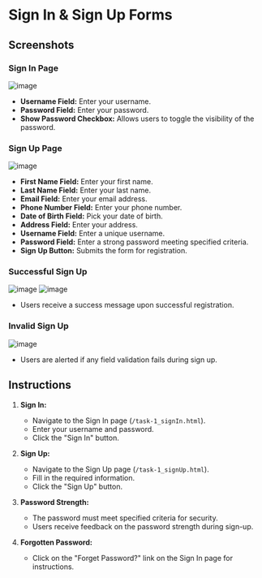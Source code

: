 # Sign In & Sign Up Forms

## Screenshots

### Sign In Page
![image](https://github.com/ali-aj/Web-Spring-24/assets/98086281/7830771e-33d9-47cb-aab2-e952461b362b)


- **Username Field:** Enter your username.
- **Password Field:** Enter your password.
- **Show Password Checkbox:** Allows users to toggle the visibility of the password.

### Sign Up Page
![image](https://github.com/ali-aj/Web-Spring-24/assets/98086281/ac30e025-7286-400a-b68c-7d02218ceea6)


- **First Name Field:** Enter your first name.
- **Last Name Field:** Enter your last name.
- **Email Field:** Enter your email address.
- **Phone Number Field:** Enter your phone number.
- **Date of Birth Field:** Pick your date of birth.
- **Address Field:** Enter your address.
- **Username Field:** Enter a unique username.
- **Password Field:** Enter a strong password meeting specified criteria.
- **Sign Up Button:** Submits the form for registration.

### Successful Sign Up
![image](https://github.com/ali-aj/Web-Spring-24/assets/98086281/21a78fed-44cc-44a7-8252-c4f07e93889c)
![image](https://github.com/ali-aj/Web-Spring-24/assets/98086281/9d328466-44b9-49fb-b3b7-a9e630ba7a91)



- Users receive a success message upon successful registration.

### Invalid Sign Up
![image](https://github.com/ali-aj/Web-Spring-24/assets/98086281/2075929e-f9c8-45a1-9ddf-377af9e28b9d)


- Users are alerted if any field validation fails during sign up.

## Instructions

1. **Sign In:**
   - Navigate to the Sign In page (`/task-1_signIn.html`).
   - Enter your username and password.
   - Click the "Sign In" button.

2. **Sign Up:**
   - Navigate to the Sign Up page (`/task-1_signUp.html`).
   - Fill in the required information.
   - Click the "Sign Up" button.

3. **Password Strength:**
   - The password must meet specified criteria for security.
   - Users receive feedback on the password strength during sign-up.

4. **Forgotten Password:**
   - Click on the "Forget Password?" link on the Sign In page for instructions.

